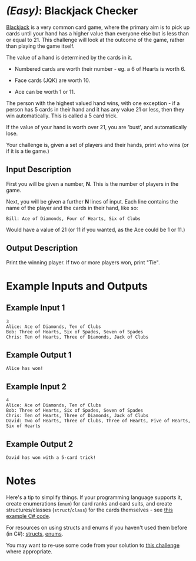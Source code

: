 # [](#EasyIcon) _(Easy)_: Blackjack Checker

[Blackjack](https://en.wikipedia.org/wiki/Blackjack) is a very common card game, where the primary aim is to pick up cards until your hand has a higher value than everyone else but is less than or equal to 21. This challenge will look at the outcome of the game, rather than playing the game itself.

The value of a hand is determined by the cards in it.

* Numbered cards are worth their number - eg. a 6 of Hearts is worth 6.

* Face cards (JQK) are worth 10.

* Ace can be worth 1 or 11.

The person with the highest valued hand wins, with one exception - if a person has 5 cards in their hand and it has any value 21 or less, then they win automatically. This is called a 5 card trick.

If the value of your hand is worth over 21, you are 'bust', and automatically lose.

Your challenge is, given a set of players and their hands, print who wins (or if it is a tie game.)
    
## Input Description

First you will be given a number, **N**. This is the number of players in the game.

Next, you will be given a further **N** lines of input. Each line contains the name of the player and the cards in their hand, like so:

    Bill: Ace of Diamonds, Four of Hearts, Six of Clubs

Would have a value of 21 (or 11 if you wanted, as the Ace could be 1 or 11.)
    
## Output Description

Print the winning player. If two or more players won, print "Tie".

# Example Inputs and Outputs

## Example Input 1

    3
    Alice: Ace of Diamonds, Ten of Clubs
    Bob: Three of Hearts, Six of Spades, Seven of Spades
    Chris: Ten of Hearts, Three of Diamonds, Jack of Clubs

## Example Output 1

    Alice has won!

## Example Input 2

    4
    Alice: Ace of Diamonds, Ten of Clubs
    Bob: Three of Hearts, Six of Spades, Seven of Spades
    Chris: Ten of Hearts, Three of Diamonds, Jack of Clubs
    David: Two of Hearts, Three of Clubs, Three of Hearts, Five of Hearts, Six of Hearts

## Example Output 2

    David has won with a 5-card trick!

# Notes

Here's a tip to simplify things. If your programming language supports it, create enumerations (`enum`) for card ranks and card suits, and create structures/classes (`struct`/`class`) for the cards themselves - see [this example C# code](https://github.com/DropTableSpoon/Challenge170Easy/blob/master/Challenge170Easy/Cards/Card.cs).

For resources on using structs and enums if you haven't used them before (in C#): [structs](https://duckduckgo.com/l/?kh=-1&uddg=http%3A%2F%2Fmsdn.microsoft.com%2Fen-us%2Flibrary%2Fsaxz13w4.aspx), [enums](http://msdn.microsoft.com/en-us/library/sbbt4032.aspx).

You may want to re-use some code from your solution to [this challenge](http://www.reddit.com/r/dailyprogrammer/comments/24r50l/) where appropriate.